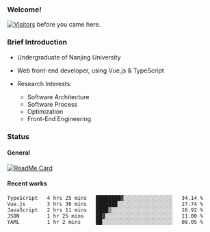 ### Welcome!

[![Visitors](https://visitor-badge.laobi.icu/badge?page_id=HermitSun.HermitSun)]() before you came here.

### Brief Introduction

- Undergraduate of Nanjing University

- Web front-end developer, using Vue.js & TypeScript

- Research Interests: 
  - Software Architecture
  - Software Process
  - Optimization
  - Front-End Engineering

### Status

#### General

[![ReadMe Card](https://github-readme-stats.hermitsun.vercel.app/api?username=HermitSun&count_private=true&show_icons=true)]()

#### Recent works

<!--START_SECTION:waka-->
```text
TypeScript   4 hrs 25 mins   ████████▓░░░░░░░░░░░░░░░░   34.14 % 
Vue.js       3 hrs 36 mins   ███████░░░░░░░░░░░░░░░░░░   27.74 % 
JavaScript   2 hrs 11 mins   ████▒░░░░░░░░░░░░░░░░░░░░   16.92 % 
JSON         1 hr 25 mins    ██▓░░░░░░░░░░░░░░░░░░░░░░   11.00 % 
YAML         1 hr 2 mins     ██░░░░░░░░░░░░░░░░░░░░░░░   08.05 % 
```
<!--END_SECTION:waka-->
